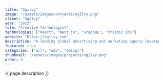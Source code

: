 ```yaml
---
title: "Ogilvy"
image: "/assets/images/projects/ogilvy.png"
client: "Ogilvy"
year: "2022"
role: "Creative Technologist"
technologies: ["React", "Next.js", "GraphQL", "Prismic CMS"]
website: "https://ogilvy.com"
description: "A leading global advertising and marketing agency leveraging technology to create impactful digital campaigns."
featured: true
categories: ["all", "web", "design"]
thumbnail: "/assets/images/projects/ogilvy.png"
order: 9
---
```


{{ page.description }} 